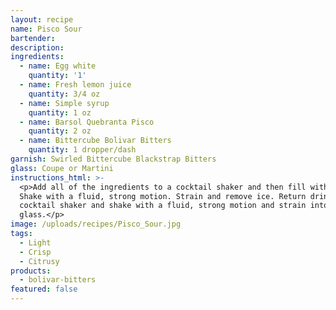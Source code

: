 ```yaml
---
layout: recipe
name: Pisco Sour
bartender:
description:
ingredients:
  - name: Egg white
    quantity: '1'
  - name: Fresh lemon juice
    quantity: 3/4 oz
  - name: Simple syrup
    quantity: 1 oz
  - name: Barsol Quebranta Pisco
    quantity: 2 oz
  - name: Bittercube Bolivar Bitters
    quantity: 1 dropper/dash
garnish: Swirled Bittercube Blackstrap Bitters
glass: Coupe or Martini
instructions_html: >-
  <p>Add all of the ingredients to a cocktail shaker and then fill with ice.
  Shake with a fluid, strong motion. Strain and remove ice. Return drink to
  cocktail shaker and shake with a fluid, strong motion and strain into cocktail
  glass.</p>
image: /uploads/recipes/Pisco_Sour.jpg
tags:
  - Light
  - Crisp
  - Citrusy
products:
  - bolivar-bitters
featured: false
---
```



